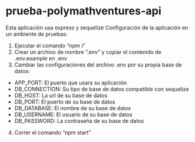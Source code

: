 # prueba-polymathventures-api

Esta aplicación usa express y sequelize
Configuración de la aplicación en un ambiente de pruebas:

1. Ejecutar el comando “npm i”
2. Crear un archivo de nombre ”.env” y copiar el contenido de .env.example en .env
3. Cambiar las configuraciones del archivo .env por su propia base de datos:

- APP_PORT: El puerto que usara su aplicación
- DB_CONNECTION: Su tipo de base de datos compatible con sequelize
- DB_HOST: La url de su base de datos
- DB_PORT: El puerto de su base de datos
- DB_DATABASE: El nombre de su base de datos
- DB_USERNAME: El usuario de su base de datos
- DB_PASSWORD: La contraseña de su base de datos

4. Correr el comando “npm start”
